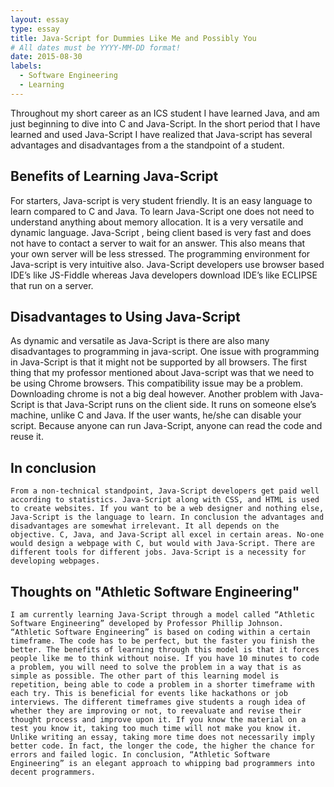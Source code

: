```yaml
---
layout: essay
type: essay
title: Java-Script for Dummies Like Me and Possibly You
# All dates must be YYYY-MM-DD format!
date: 2015-08-30
labels:
  - Software Engineering
  - Learning
---
```



Throughout my short career as an ICS student I have learned Java, and am just beginning to dive into C and Java-Script. In the short period that I have learned and used Java-Script I have realized that Java-script has several advantages and disadvantages from a the standpoint of a student. 
## Benefits of Learning Java-Script
For starters, Java-script is very student friendly. It is an easy language to learn compared to C and Java. To learn Java-Script one does not need to understand anything about memory allocation. It is a very versatile and dynamic language. Java-Script , being client based is very fast and does not have to contact a server to wait for an answer. This also means that your own server will be less stressed. The programming environment for Java-script is very intuitive also. Java-Script developers use browser based IDE’s like JS-Fiddle whereas Java developers download IDE’s like ECLIPSE that run on a server.
## Disadvantages to Using Java-Script
As dynamic and versatile as Java-Script is there are also many disadvantages to programming in java-script. One issue with programming in Java-Script is that it might not be supported by all browsers. The first thing that my professor mentioned about Java-script was that we need to be using Chrome browsers. This compatibility issue may be a problem. Downloading chrome is not a big deal however. Another problem with Java-Script is that Java-Script runs on the client side. It runs on someone else’s machine, unlike C and Java. If the user wants, he/she can disable your script. Because anyone can run Java-Script, anyone can read the code and reuse it.
## In conclusion
	From a non-technical standpoint, Java-Script developers get paid well according to statistics. Java-Script along with CSS, and HTML is used to create websites. If you want to be a web designer and nothing else, Java-Script is the language to learn. In conclusion the advantages and disadvantages are somewhat irrelevant. It all depends on the objective. C, Java, and Java-Script all excel in certain areas. No-one would design a webpage with C, but would with Java-Script. There are different tools for different jobs. Java-Script is a necessity for developing webpages. 
## Thoughts on "Athletic Software Engineering"
	I am currently learning Java-Script through a model called “Athletic Software Engineering” developed by Professor Phillip Johnson. “Athletic Software Engineering” is based on coding within a certain timeframe. The code has to be perfect, but the faster you finish the better. The benefits of learning through this model is that it forces people like me to think without noise. If you have 10 minutes to code a problem, you will need to solve the problem in a way that is as simple as possible. The other part of this learning model is repetition, being able to code a problem in a shorter timeframe with each try. This is beneficial for events like hackathons or job interviews. The different timeframes give students a rough idea of whether they are improving or not, to reevaluate and revise their thought process and improve upon it. If you know the material on a test you know it, taking too much time will not make you know it. Unlike writing an essay, taking more time does not necessarily imply better code. In fact, the longer the code, the higher the chance for errors and failed logic. In conclusion, “Athletic Software Engineering” is an elegant approach to whipping bad programmers into decent programmers.

